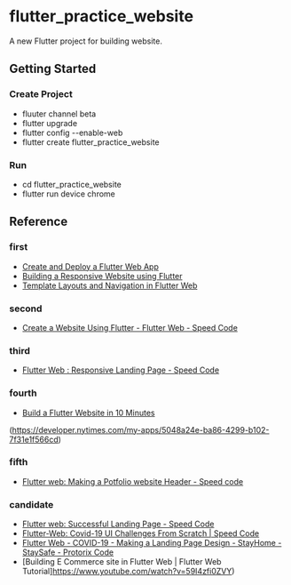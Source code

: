 # flutter_practice_website

A new Flutter project for building website.

## Getting Started

### Create Project

- fluuter channel beta
- flutter upgrade
- flutter config --enable-web
- flutter create flutter_practice_website

### Run

- cd flutter_practice_website
- flutter run device chrome

## Reference

### first

- [Create and Deploy a Flutter Web App](https://www.filledstacks.com/post/create-and-deploy-a-flutter-web-app/)
- [Building a Responsive Website using Flutter](https://www.filledstacks.com/post/building-a-responsive-website-using-flutter/)
- [Template Layouts and Navigation in Flutter Web](https://www.filledstacks.com/post/template-layouts-and-navigation-in-flutter-web/)

### second

- [Create a Website Using Flutter - Flutter Web - Speed Code](https://www.youtube.com/watch?v=E6fLm5XlJDY)

### third

- [Flutter Web : Responsive Landing Page - Speed Code](https://www.youtube.com/watch?v=87cz-ihAJ-8)

### fourth

- [Build a Flutter Website in 10 Minutes](https://www.youtube.com/watch?v=HjlnT2ieh70)

(https://developer.nytimes.com/my-apps/5048a24e-ba86-4299-b102-7f31e1f566cd)

### fifth

- [Flutter web: Making a Potfolio website Header - Speed code](https://www.youtube.com/watch?v=Y2_lrL1ebHw)

### candidate

- [Flutter web: Successful Landing Page - Speed Code](https://www.youtube.com/watch?v=wUCiY9MlHyY)
- [Flutter-Web: Covid-19 UI Challenges From Scratch | Speed Code](https://www.youtube.com/watch?v=4MpAP0mKa5E)
- [Flutter Web - COVID-19 - Making a Landing Page Design - StayHome - StaySafe - Protorix Code](https://www.youtube.com/watch?v=TwFf-UG5Nhk)
- [Building E Commerce site in Flutter Web | Flutter Web Tutorial]https://www.youtube.com/watch?v=59I4zfi0ZVY)

